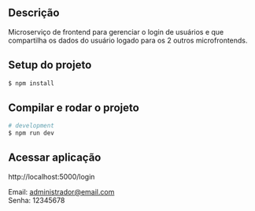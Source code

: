 ## Descrição

Microserviço de frontend para gerenciar o login de usuários e que compartilha os dados do usuário logado para os 2 outros microfrontends.

## Setup do projeto

```bash
$ npm install
```

## Compilar e rodar o projeto

```bash
# development
$ npm run dev
```

## Acessar aplicação

http://localhost:5000/login

Email: administrador@email.com<br/>
Senha: 12345678
